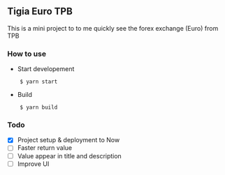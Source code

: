## Tigia Euro TPB

This is a mini project to to me quickly see the forex exchange (Euro) from TPB

### How to use

- Start developement

```
    $ yarn start
```

- Build

```
    $ yarn build
```

### Todo

- [x] Project setup & deployment to Now
- [ ] Faster return value
- [ ] Value appear in title and description
- [ ] Improve UI
